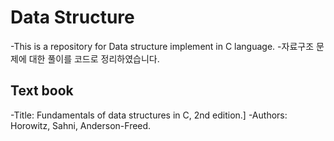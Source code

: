 # Data Structure
-This is a repository for Data structure implement in C language.
-자료구조 문제에 대한 풀이를 코드로 정리하였습니다.

## Text book
-Title: Fundamentals of data structures in C, 2nd edition.]
-Authors: Horowitz, Sahni, Anderson-Freed.
